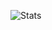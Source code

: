 ![Stats](https://github-readme-stats.vercel.app/api?username=MakarSikorskyi&show_icons=true&theme=github_dark_dimmed&count_private=true&include_all_commits=true)

<!--
**MakarSikorskyi/MakarSikorskyi** is a ✨ _special_ ✨ repository because its `README.md` (this file) appears on your GitHub profile.

Here are some ideas to get you started:

- 🔭 I’m currently working on ...
- 🌱 I’m currently learning ...
- 👯 I’m looking to collaborate on ...
- 🤔 I’m looking for help with ...
- 💬 Ask me about ...
- 📫 How to reach me: ...
- 😄 Pronouns: ...
- ⚡ Fun fact: ...
-->
